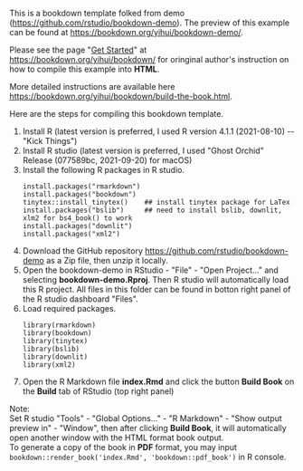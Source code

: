 This is a bookdown template folked from demo (https://github.com/rstudio/bookdown-demo). The preview of this example can be found at https://bookdown.org/yihui/bookdown-demo/.

Please see the page "[Get Started](https://bookdown.org/yihui/bookdown/get-started.html)" at https://bookdown.org/yihui/bookdown/ for oringinal author's instruction on how to compile this example into **HTML**. 

More detailed instructions are available here https://bookdown.org/yihui/bookdown/build-the-book.html.

Here are the steps for compiling this bookdown template.  
1. Install R (latest version is preferred, I used R version 4.1.1 (2021-08-10) -- "Kick Things")
2. Install R studio (latest version is preferred, I used "Ghost Orchid" Release (077589bc, 2021-09-20) for macOS)   
3. Install the following R packages in R studio. 
   ```{r}
   install.packages("rmarkdown")
   install.packages("bookdown")
   tinytex::install_tinytex()    ## install tinytex package for LaTex
   install.packages("bslib")     ## need to install bslib, downlit, xlm2 for bs4_book() to work  
   install.packages("downlit") 
   install.packages("xml2")
   ```
4. Download the GitHub repository https://github.com/rstudio/bookdown-demo as a Zip file, then unzip it locally.
5. Open the bookdown-demo in RStudio - "File" - "Open Project..." and selecting **bookdown-demo.Rproj**. Then R studio will automatically load this R project. All files in this folder can be found in botton right panel of the R studio dashboard "Files".
6. Load required packages.
   ```{r}
   library(rmarkdown)
   library(bookdown)
   library(tinytex)
   library(bslib)
   library(downlit)
   library(xml2)
   ```
7. Open the R Markdown file **index.Rmd** and click the button **Build Book** on the **Build** tab of RStudio (top right panel)
   
Note:   
Set R studio "Tools" - "Global Options..." - "R Markdown" - "Show output preview in" - "Window", then after clicking **Build Book**, it will automatically open another window with the HTML format book output.   
To generate a copy of the book in **PDF** format, you may input `bookdown::render_book('index.Rmd', 'bookdown::pdf_book')` in R console. 

   

